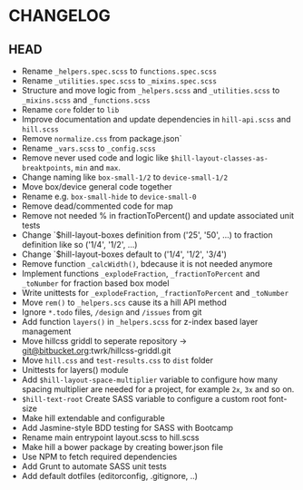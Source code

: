 # CHANGELOG

## HEAD
* Rename `_helpers.spec.scss` to `functions.spec.scss`
* Rename `_utilities.spec.scss` to `_mixins.spec.scss`
* Structure and move logic from `_helpers.scss` and `_utilities.scss` to `_mixins.scss` and `_functions.scss`
* Rename `core` folder to `lib`
* Improve documentation and update dependencies in `hill-api.scss` and `hill.scss`
* Remove `normalize.css` from package.json`
* Rename `_vars.scss` to `_config.scss`
* Remove never used code and logic like `$hill-layout-classes-as-breaktpoints`, `min` and `max`.
* Change naming like `box-small-1/2` to `device-small-1/2`
* Move box/device general code together
* Rename e.g. `box-small-hide` to `device-small-0`
* Remove dead/commented code for map
* Remove not needed % in fractionToPercent() and update associated unit tests
* Change `$hill-layout-boxes definition from ('25', '50', ...) to fraction definition like so ('1/4', '1/2', ...)
* Change `$hill-layout-boxes default to ('1/4', '1/2', '3/4')
* Remove function `_calcWidth()`, bdecause it is not needed anymore
* Implement functions `_explodeFraction`, `_fractionToPercent` and `_toNumber` for fraction based box model
* Write unittests for `_explodeFraction`, `_fractionToPercent` and `_toNumber`
* Move `rem()` to `_helpers.scs` cause its a hill API method
* Ignore `*.todo` files, `/design` and `/issues` from git
* Add function `layers()` in `_helpers.scss` for z-index based layer management
* Move hillcss griddl to seperate repository -> git@bitbucket.org:twrk/hillcss-griddl.git
* Move `hill.css` and `test-results.css` to `dist` folder
* Unittests for layers() module
* Add `$hill-layout-space-multiplier` variable to configure how many spacing multiplier are needed for a project, for example `2x`, `3x` and so on.
* `$hill-text-root` Create SASS variable to configure a custom root font-size
* Make hill extendable and configurable
* Add Jasmine-style BDD testing for SASS with Bootcamp
* Rename main entrypoint layout.scss to hill.scss
* Make hill a bower package by creating bower.json file
* Use NPM to fetch required dependencies
* Add Grunt to automate SASS unit tests
* Add default dotfiles (editorconfig, .gitignore, ..)
